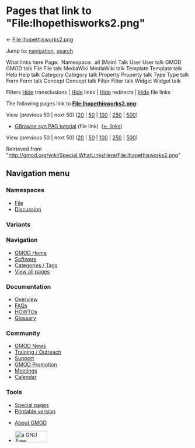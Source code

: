 <div id="mw-page-base" class="noprint">

</div>

<div id="mw-head-base" class="noprint">

</div>

<div id="content" class="mw-body" role="main">

<span id="top"></span>

<div id="mw-js-message" style="display:none;">

</div>



# <span dir="auto">Pages that link to "File:Ihopethisworks2.png"</span>

<div id="bodyContent">

<div id="contentSub">

←
[File:Ihopethisworks2.png](/wiki/File:Ihopethisworks2.png "File:Ihopethisworks2.png")

</div>

<div id="jump-to-nav" class="mw-jump">

Jump to: [navigation](#mw-navigation), [search](#p-search)

</div>

<div id="mw-content-text">

What links here Page:  Namespace:  all (Main) Talk User User talk GMOD
GMOD talk File File talk MediaWiki MediaWiki talk Template Template talk
Help Help talk Category Category talk Property Property talk Type Type
talk Form Form talk Concept Concept talk Filter Filter talk Widget
Widget talk

Filters
[Hide](/mediawiki/index.php?title=Special:WhatLinksHere/File:Ihopethisworks2.png&hidetrans=1 "Special:WhatLinksHere/File:Ihopethisworks2.png")
transclusions \|
[Hide](/mediawiki/index.php?title=Special:WhatLinksHere/File:Ihopethisworks2.png&hidelinks=1 "Special:WhatLinksHere/File:Ihopethisworks2.png")
links \|
[Hide](/mediawiki/index.php?title=Special:WhatLinksHere/File:Ihopethisworks2.png&hideredirs=1 "Special:WhatLinksHere/File:Ihopethisworks2.png")
redirects \|
[Hide](/mediawiki/index.php?title=Special:WhatLinksHere/File:Ihopethisworks2.png&hideimages=1 "Special:WhatLinksHere/File:Ihopethisworks2.png")
file links

The following pages link to
**[File:Ihopethisworks2.png](/wiki/File:Ihopethisworks2.png "File:Ihopethisworks2.png")**:

View (previous 50 \| next 50)
([20](/mediawiki/index.php?title=Special:WhatLinksHere/File:Ihopethisworks2.png&limit=20 "Special:WhatLinksHere/File:Ihopethisworks2.png")
\|
[50](/mediawiki/index.php?title=Special:WhatLinksHere/File:Ihopethisworks2.png&limit=50 "Special:WhatLinksHere/File:Ihopethisworks2.png")
\|
[100](/mediawiki/index.php?title=Special:WhatLinksHere/File:Ihopethisworks2.png&limit=100 "Special:WhatLinksHere/File:Ihopethisworks2.png")
\|
[250](/mediawiki/index.php?title=Special:WhatLinksHere/File:Ihopethisworks2.png&limit=250 "Special:WhatLinksHere/File:Ihopethisworks2.png")
\|
[500](/mediawiki/index.php?title=Special:WhatLinksHere/File:Ihopethisworks2.png&limit=500 "Special:WhatLinksHere/File:Ihopethisworks2.png"))

- [GBrowse syn PAG
  tutorial](/wiki/GBrowse_syn_PAG_tutorial "GBrowse syn PAG tutorial")
  (file link) ‎ <span class="mw-whatlinkshere-tools">([←
  links](/mediawiki/index.php?title=Special:WhatLinksHere&target=GBrowse+syn+PAG+tutorial "Special:WhatLinksHere"))</span>

View (previous 50 \| next 50)
([20](/mediawiki/index.php?title=Special:WhatLinksHere/File:Ihopethisworks2.png&limit=20 "Special:WhatLinksHere/File:Ihopethisworks2.png")
\|
[50](/mediawiki/index.php?title=Special:WhatLinksHere/File:Ihopethisworks2.png&limit=50 "Special:WhatLinksHere/File:Ihopethisworks2.png")
\|
[100](/mediawiki/index.php?title=Special:WhatLinksHere/File:Ihopethisworks2.png&limit=100 "Special:WhatLinksHere/File:Ihopethisworks2.png")
\|
[250](/mediawiki/index.php?title=Special:WhatLinksHere/File:Ihopethisworks2.png&limit=250 "Special:WhatLinksHere/File:Ihopethisworks2.png")
\|
[500](/mediawiki/index.php?title=Special:WhatLinksHere/File:Ihopethisworks2.png&limit=500 "Special:WhatLinksHere/File:Ihopethisworks2.png"))

</div>

<div class="printfooter">

Retrieved from
"<http://gmod.org/wiki/Special:WhatLinksHere/File:Ihopethisworks2.png>"

</div>

<div id="catlinks" class="catlinks catlinks-allhidden">

</div>

<div class="visualClear">

</div>

</div>

</div>

<div id="mw-navigation">

## Navigation menu

<div id="mw-head">



<div id="left-navigation">

<div id="p-namespaces" class="vectorTabs" role="navigation"
aria-labelledby="p-namespaces-label">

### Namespaces

- <span id="ca-nstab-image"><a href="/wiki/File:Ihopethisworks2.png" accesskey="c"
  title="View the file page [c]">File</a></span>
- <span id="ca-talk"><a
  href="/mediawiki/index.php?title=File_talk:Ihopethisworks2.png&amp;action=edit&amp;redlink=1"
  accesskey="t"
  title="Discussion about the content page [t]">Discussion</a></span>

</div>

<div id="p-variants" class="vectorMenu emptyPortlet" role="navigation"
aria-labelledby="p-variants-label">

### 

### Variants[](#)

<div class="menu">

</div>

</div>

</div>

<div id="right-navigation">





</div>



</div>

</div>

</div>

<div id="mw-panel">

<div id="p-logo" role="banner">

<a href="/wiki/Main_Page"
style="background-image: url(http://gmod.org/images/GMOD-cogs.png);"
title="Visit the main page"></a>

</div>

<div id="p-Navigation" class="portal" role="navigation"
aria-labelledby="p-Navigation-label">

### Navigation

<div class="body">

- <span id="n-GMOD-Home">[GMOD Home](/wiki/Main_Page)</span>
- <span id="n-Software">[Software](/wiki/GMOD_Components)</span>
- <span id="n-Categories-.2F-Tags">[Categories /
  Tags](/wiki/Categories)</span>
- <span id="n-View-all-pages">[View all
  pages](/wiki/Special:AllPages)</span>

</div>

</div>

<div id="p-Documentation" class="portal" role="navigation"
aria-labelledby="p-Documentation-label">

### Documentation

<div class="body">

- <span id="n-Overview">[Overview](/wiki/Overview)</span>
- <span id="n-FAQs">[FAQs](/wiki/Category:FAQ)</span>
- <span id="n-HOWTOs">[HOWTOs](/wiki/Category:HOWTO)</span>
- <span id="n-Glossary">[Glossary](/wiki/Glossary)</span>

</div>

</div>

<div id="p-Community" class="portal" role="navigation"
aria-labelledby="p-Community-label">

### Community

<div class="body">

- <span id="n-GMOD-News">[GMOD News](/wiki/GMOD_News)</span>
- <span id="n-Training-.2F-Outreach">[Training /
  Outreach](/wiki/Training_and_Outreach)</span>
- <span id="n-Support">[Support](/wiki/Support)</span>
- <span id="n-GMOD-Promotion">[GMOD
  Promotion](/wiki/GMOD_Promotion)</span>
- <span id="n-Meetings">[Meetings](/wiki/Meetings)</span>
- <span id="n-Calendar">[Calendar](/wiki/Calendar)</span>

</div>

</div>

<div id="p-tb" class="portal" role="navigation"
aria-labelledby="p-tb-label">

### Tools

<div class="body">

- <span id="t-specialpages"><a href="/wiki/Special:SpecialPages" accesskey="q"
  title="A list of all special pages [q]">Special pages</a></span>
- <span id="t-print"><a
  href="/mediawiki/index.php?title=Special:WhatLinksHere/File:Ihopethisworks2.png&amp;printable=yes"
  rel="alternate" accesskey="p"
  title="Printable version of this page [p]">Printable version</a></span>

</div>

</div>

</div>

</div>

<div id="footer" role="contentinfo">

- <span id="footer-places-about">[About
  GMOD](/wiki/GMOD:About "GMOD:About")</span>

<!-- -->

- <span id="footer-copyrightico">[<img src="http://www.gnu.org/graphics/gfdl-logo-small.png" width="88"
  height="31" alt="a GNU Free Documentation License" />](http://www.gnu.org/licenses/fdl-1.3.html)</span>




</div>
